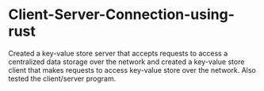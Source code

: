 # Client-Server-Connection-using-rust
Created a key-value store server that accepts requests to access a centralized data storage over the network and created a key-value store client that makes requests to access key-value store over the network. Also tested the client/server program.
